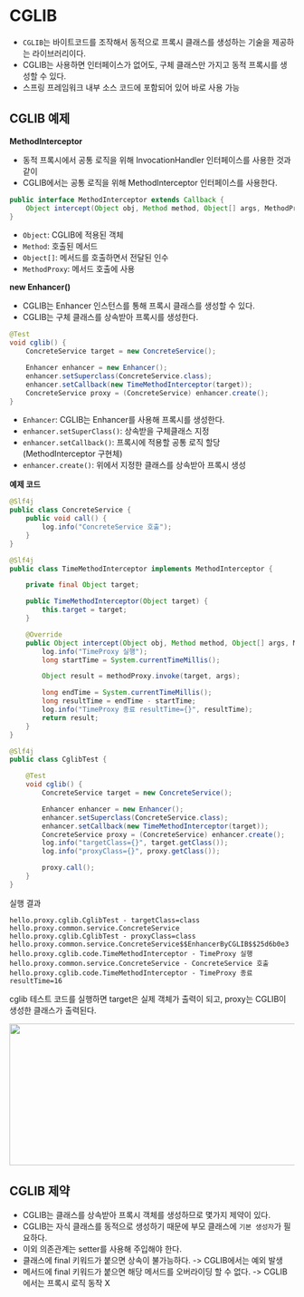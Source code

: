 # CGLIB
* `CGLIB`는 바이트코드를 조작해서 동적으로 프록시 클래스를 생성하는 기술을 제공하는 라이브러리이다.
* CGLIB는 사용하면 인터페이스가 없어도, 구체 클래스만 가지고 동적 프록시를 생성할 수 있다.
* 스프링 프레임워크 내부 소스 코드에 포함되어 있어 바로 사용 가능

## CGLIB 예제
**MethodInterceptor**
* 동적 프록시에서 공통 로직을 위해 InvocationHandler 인터페이스를 사용한 것과 같이
* CGLIB에서는 공통 로직을 위해 MethodInterceptor 인터페이스를 사용한다.
```java
public interface MethodInterceptor extends Callback {
    Object intercept(Object obj, Method method, Object[] args, MethodProxy proxy) throws Throwable;
}
```
* `Object`: CGLIB에 적용된 객체
* `Method`: 호출된 메서드
* `Object[]`: 메서드를 호출하면서 전달된 인수
* `MethodProxy`: 메서드 호출에 사용

**new Enhancer()**
* CGLIB는 Enhancer 인스턴스를 통해 프록시 클래스를 생성할 수 있다.
* CGLIB는 구체 클래스를 상속받아 프록시를 생성한다.
```java
@Test
void cglib() {
    ConcreteService target = new ConcreteService();

    Enhancer enhancer = new Enhancer();
    enhancer.setSuperclass(ConcreteService.class);
    enhancer.setCallback(new TimeMethodInterceptor(target));
    ConcreteService proxy = (ConcreteService) enhancer.create();
}
```
* `Enhancer`: CGLIB는 Enhancer를 사용해 프록시를 생성한다.
* `enhancer.setSuperClass()`: 상속받을 구체클래스 지정
* `enhancer.setCallback()`: 프록시에 적용할 공통 로직 할당 (MethodInterceptor 구현체)
* `enhancer.create()`: 위에서 지정한 클래스를 상속받아 프록시 생성

**예제 코드**
```java
@Slf4j
public class ConcreteService {
    public void call() {
        log.info("ConcreteService 호출");
    }
}
```
```java
@Slf4j
public class TimeMethodInterceptor implements MethodInterceptor {

    private final Object target;

    public TimeMethodInterceptor(Object target) {
        this.target = target;
    }

    @Override
    public Object intercept(Object obj, Method method, Object[] args, MethodProxy methodProxy) throws Throwable {
        log.info("TimeProxy 실행");
        long startTime = System.currentTimeMillis();

        Object result = methodProxy.invoke(target, args);

        long endTime = System.currentTimeMillis();
        long resultTime = endTime - startTime;
        log.info("TimeProxy 종료 resultTime={}", resultTime);
        return result;
    }
}
```
```java
@Slf4j
public class CglibTest {

    @Test
    void cglib() {
        ConcreteService target = new ConcreteService();

        Enhancer enhancer = new Enhancer();
        enhancer.setSuperclass(ConcreteService.class);
        enhancer.setCallback(new TimeMethodInterceptor(target));
        ConcreteService proxy = (ConcreteService) enhancer.create();
        log.info("targetClass={}", target.getClass());
        log.info("proxyClass={}", proxy.getClass());

        proxy.call();
    }
}
```
실행 결과
```
hello.proxy.cglib.CglibTest - targetClass=class hello.proxy.common.service.ConcreteService
hello.proxy.cglib.CglibTest - proxyClass=class hello.proxy.common.service.ConcreteService$$EnhancerByCGLIB$$25d6b0e3
hello.proxy.cglib.code.TimeMethodInterceptor - TimeProxy 실행
hello.proxy.common.service.ConcreteService - ConcreteService 호출
hello.proxy.cglib.code.TimeMethodInterceptor - TimeProxy 종료 resultTime=16
```
cglib 테스트 코드를 실행하면 target은 실제 객체가 출력이 되고, proxy는 CGLIB이 생성한 클래스가 출력된다.

<img src="https://github.com/twoosky/TIL/assets/50009240/16cef9f7-49ae-4245-a726-eb2eb6d83f2b" width="600" height="250">


## CGLIB 제약
* CGLIB는 클래스를 상속받아 프록시 객체를 생성하므로 몇가지 제약이 있다.
* CGLIB는 자식 클래스를 동적으로 생성하기 때문에 부모 클래스에 `기본 생성자`가 필요하다.
* 이외 의존관계는 setter를 사용해 주입해야 한다.
* 클래스에 final 키워드가 붙으면 상속이 불가능하다. -> CGLIB에서는 예외 발생
* 메서드에 final 키워드가 붙으면 해당 메서드를 오버라이딩 할 수 없다. -> CGLIB에서는 프록시 로직 동작 X 
